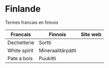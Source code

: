 # Finlande
Termes francais en finnois

| Francais     | Finnois           | Site web      |
|--------------|-------------------|---------------|
| Dechetterie  | Sortti            |               |
| White spirit | Mineraalitärpätti |               |
| Pate a bois  | Puukitti          |               |
